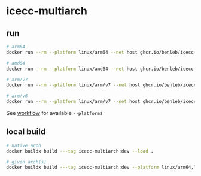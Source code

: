 # icecc-multiarch

## run

```bash
# arm64
docker run --rm --platform linux/arm64 --net host ghcr.io/benleb/icecc-multiarch:latest -vv

# amd64
docker run --rm --platform linux/amd64 --net host ghcr.io/benleb/icecc-multiarch:latest -vv

# arm/v7
docker run --rm --platform linux/arm/v7 --net host ghcr.io/benleb/icecc-multiarch:latest -vv

# arm/v6
docker run --rm --platform linux/arm/v7 --net host ghcr.io/benleb/icecc-multiarch:latest -vv
```

See [workflow](.github/workflows/build.yml) for available `--platform`s

## local build

```bash
# native arch
docker buildx build ---tag icecc-multiarch:dev --load .

# given arch(s)
docker buildx build ---tag icecc-multiarch:dev --platform linux/arm64,linux/amd64 --load .
```

